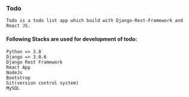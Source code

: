 ### Todo

	Todo is a todo list app which build with Django-Rest-Framework and React JS.

#### Following Stacks are used for development of todo:

    Python => 3.8
	Django => 3.0.6
    Django Rest Framework
    React App
	NodeJs
	Bootstrap
	Git(version control system)
	MySQL
